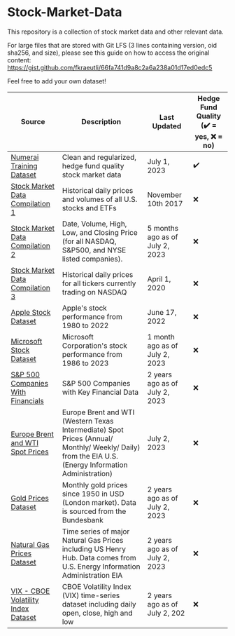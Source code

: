 # Stock-Market-Data
This repository is a collection of stock market data and other relevant data.

For large files that are stored with Git LFS (3 lines containing version, oid sha256, and size), please see this guide on how to access the original content: https://gist.github.com/fkraeutli/66fa741d9a8c2a6a238a01d17ed0edc5

Feel free to add your own dataset!

| Source | Description | Last Updated | Hedge Fund Quality (:heavy_check_mark: = yes, :x: = no) |
| ------------ | ------------ | ------------ | ------------ |
| [Numerai Training Dataset](https://numer.ai/) | Clean and regularized, hedge fund quality stock market data | July 1, 2023 | :heavy_check_mark: |
| [Stock Market Data Compilation 1](https://www.kaggle.com/datasets/borismarjanovic/price-volume-data-for-all-us-stocks-etfs) | Historical daily prices and volumes of all U.S. stocks and ETFs | November 10th 2017 | :x: |
| [Stock Market Data Compilation 2](https://www.kaggle.com/datasets/paultimothymooney/stock-market-data) | Date, Volume, High, Low, and Closing Price (for all NASDAQ, S&P500, and NYSE listed companies). | 5 months ago as of July 2, 2023 | :x: |
| [Stock Market Data Compilation 3](https://www.kaggle.com/datasets/jacksoncrow/stock-market-dataset) | Historical daily prices for all tickers currently trading on NASDAQ | April 1, 2020 | :x: |
| [Apple Stock Dataset](https://www.kaggle.com/datasets/meetnagadia/apple-stock-price-from-19802021?resource=download) | Apple's stock performance from 1980 to 2022 | June 17, 2022 | :x: |
| [Microsoft Stock Dataset](https://www.kaggle.com/datasets/bilalwaseer/microsoft-stocks-from-1986-to-2023) | Microsoft Corporation's stock performance from 1986 to 2023 | 1 month ago as of July 2, 2023 | :x: |
| [S&P 500 Companies With Financials](https://datahub.io/core/s-and-p-500-companies-financials#data) | S&P 500 Companies with Key Financial Data | 2 years ago as of July 2, 2023 | :x: |
| [Europe Brent and WTI Spot Prices](https://datahub.io/core/oil-prices) | Europe Brent and WTI (Western Texas Intermediate) Spot Prices (Annual/ Monthly/ Weekly/ Daily) from the EIA U.S. (Energy Information Administration) | July 2, 2023 | :x: |
| [Gold Prices Dataset](https://datahub.io/core/gold-prices) | Monthly gold prices since 1950 in USD (London market). Data is sourced from the Bundesbank | 2 years ago as of July 2, 2023 | :x: |
| [Natural Gas Prices Dataset](https://datahub.io/core/natural-gas) | Time series of major Natural Gas Prices including US Henry Hub. Data comes from U.S. Energy Information Administration EIA | 2 years ago as of July 2, 2023 | :x: |
| [VIX - CBOE Volatility Index Dataset](https://datahub.io/core/finance-vix) | CBOE Volatility Index (VIX) time-series dataset including daily open, close, high and low | 2 years ago as of July 2, 202 | :x: |
